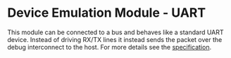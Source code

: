 # Device Emulation Module - UART

This module can be connected to a bus and behaves like a standard UART
device. Instead of driving RX/TX lines it instead sends the packet
over the debug interconnect to the host. For more details see the
[specification].

[specification]: ../../../../../doc/dem_uart/specification.md
